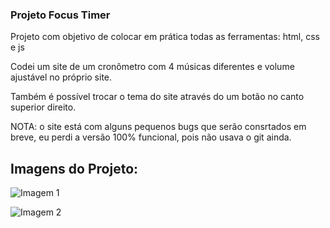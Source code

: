 ### Projeto Focus Timer

Projeto com objetivo de colocar em prática todas as ferramentas: html, css e js

Codei um site de um cronômetro com 4 músicas diferentes e volume ajustável no próprio site.

Também é possível trocar o tema do site através do um botão no canto superior direito.

NOTA: o site está com alguns pequenos bugs que serão consrtados em breve, eu perdi a versão 100% funcional, pois não usava o git ainda.


## Imagens do Projeto:


![Imagem 1](https://i.imgur.com/UrQMoMz.png)

![Imagem 2](https://i.imgur.com/MMd2OFb.png)